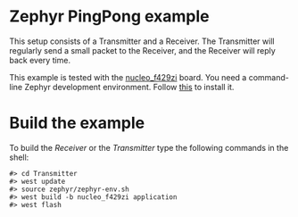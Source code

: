 # Zephyr PingPong example
This setup consists of a Transmitter and a Receiver. The Transmitter will regularly send a small packet to the Receiver, and the
Receiver will reply back every time.


This example is tested with the [nucleo_f429zi](https://docs.zephyrproject.org/latest/boards/arm/nucleo_f429zi/doc/index.html) board.
You need a command-line Zephyr development environment. Follow [this](https://docs.zephyrproject.org/latest/boards/arm/nucleo_f429zi/doc/index.html)
to install it.

# Build the example
To build the *Receiver* or the *Transmitter* type the following commands in the shell:

```
#> cd Transmitter
#> west update
#> source zephyr/zephyr-env.sh
#> west build -b nucleo_f429zi application
#> west flash
```

